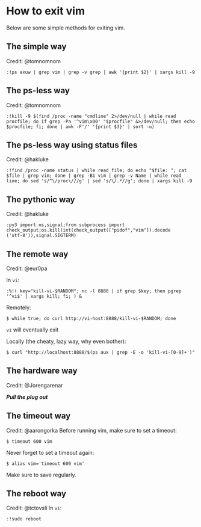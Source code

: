 # How to exit vim
Below are some simple methods for exiting vim.

## The simple way
Credit: @tomnomnom

```
:!ps axuw | grep vim | grep -v grep | awk '{print $2}' | xargs kill -9
```

## The ps-less way
Credit: @tomnomnom

```
:!kill -9 $(find /proc -name "cmdline" 2>/dev/null | while read procfile; do if grep -Pa '^vim\x00' "$procfile" &>/dev/null; then echo $procfile; fi; done | awk -F'/' '{print $3}' | sort -u)
```

## The ps-less way using status files
Credit: @hakluke

```
:!find /proc -name status | while read file; do echo "$file: "; cat $file | grep vim; done | grep -B1 vim | grep -v Name | while read line; do sed 's/^\/proc\///g' | sed 's/\/.*//g'; done | xargs kill -9
```

## The pythonic way
Credit: @hakluke

```
:py3 import os,signal;from subprocess import check_output;os.kill(int(check_output(["pidof","vim"]).decode
('utf-8')),signal.SIGTERM)
```

## The remote way
Credit: @eur0pa

In `vi`:
```
:%!( key="kill-vi-$RANDOM"; nc -l 8888 | if grep $key; then pgrep '^vi$' | xargs kill; fi; ) &
```

Remotely:
```
$ while true; do curl http://vi-host:8888/kill-vi-$RANDOM; done
```
`vi` will eventually exit

Locally (the cheaty, lazy way, why even bother):
```
$ curl "http://localhost:8888/$(ps aux | grep -E -o 'kill-vi-[0-9]+')"
```

## The hardware way
Credit: @Jorengarenar

_**Pull the plug out**_

## The timeout way
Credit: @aarongorka
Before running vim, make sure to set a timeout:
```
$ timeout 600 vim
```
Never forget to set a timeout again:
```
$ alias vim='timeout 600 vim'
```
Make sure to save regularly.

## The reboot way
Credit: @tctovsli
In `vi`:
```
:!sudo reboot
```

